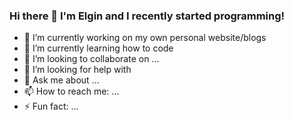 ### Hi there 👋 I'm Elgin and I recently started programming! 
- 🔭 I’m currently working on my own personal website/blogs
- 🌱 I’m currently learning how to code
- 👯 I’m looking to collaborate on ...
- 🤔 I’m looking for help with 
- 💬 Ask me about ...
- 📫 How to reach me: ...
- ⚡ Fun fact: ...
<!--
**elginsimingzhou/elginsimingzhou** is a ✨ _special_ ✨ repository because its `README.md` (this file) appears on your GitHub profile.

Here are some ideas to get you started:


-->
